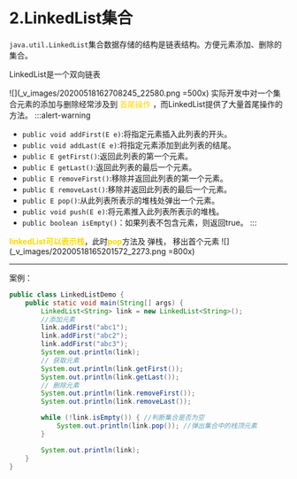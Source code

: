 # 2.LinkedList集合
`java.util.LinkedList`集合数据存储的结构是链表结构。方便元素添加、删除的集合。

LinkedList是一个双向链表

![](_v_images/20200518162708245_22580.png =500x)
实际开发中对一个集合元素的添加与删除经常涉及到<font color=gold> 首尾操作 </font>，而LinkedList提供了大量首尾操作的方法。
:::alert-warning
* `public void addFirst(E e)`:将指定元素插入此列表的开头。
* `public void addLast(E e)`:将指定元素添加到此列表的结尾。
* `public E getFirst()`:返回此列表的第一个元素。
* `public E getLast()`:返回此列表的最后一个元素。
* `public E removeFirst()`:移除并返回此列表的第一个元素。
* `public E removeLast()`:移除并返回此列表的最后一个元素。
* `public E pop()`:从此列表所表示的堆栈处弹出一个元素。
* `public void push(E e)`:将元素推入此列表所表示的堆栈。
* `public boolean isEmpty()`：如果列表不包含元素，则返回true。
:::

<font color=gold>**linkedList可以表示栈**</font>，此时<font color=gold>**pop**</font>方法及 弹栈， 移出首个元素
![](_v_images/20200518165201572_2273.png =800x)
***

案例：
```java
public class LinkedListDemo {
    public static void main(String[] args) {
        LinkedList<String> link = new LinkedList<String>();
        //添加元素
        link.addFirst("abc1");
        link.addFirst("abc2");
        link.addFirst("abc3");
        System.out.println(link);
        // 获取元素
        System.out.println(link.getFirst());
        System.out.println(link.getLast());
        // 删除元素
        System.out.println(link.removeFirst());
        System.out.println(link.removeLast());

        while (!link.isEmpty()) { //判断集合是否为空
            System.out.println(link.pop()); //弹出集合中的栈顶元素
        }

        System.out.println(link);
    }
}
```